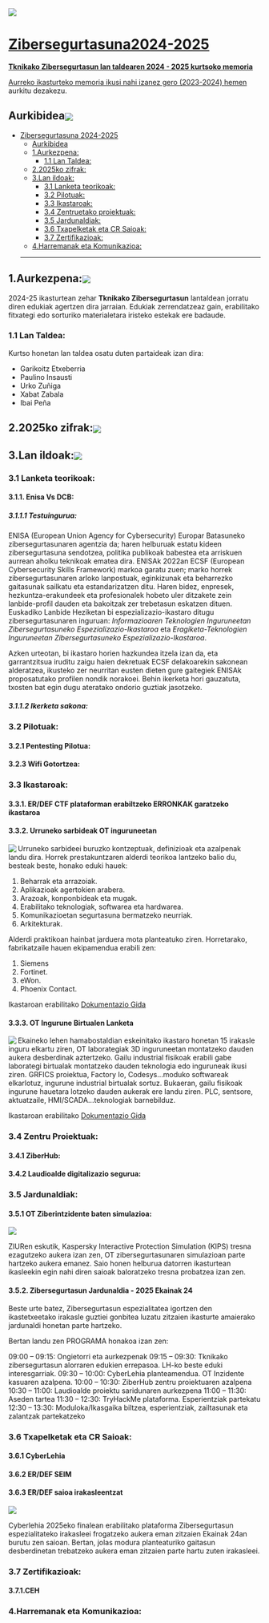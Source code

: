 <img align="center" src="img/kabezera2025.jpg">
<p align="right"> <a href="https://github.com/Tknika/Zibersegurtasuna2024-2025/blob/main/README.md"</a></p>

  # Zibersegurtasuna2024-2025
**Tknikako Zibersegurtasun lan taldearen 2024 - 2025 kurtsoko memoria** 

Aurreko ikasturteko memoria ikusi nahi izanez gero (2023-2024) [hemen](https://github.com/Tknika/Zibersegurtasuna2023-2024) aurkitu dezakezu.
## Aurkibidea<img align="center" src="img/lerroa.png">

- [Zibersegurtasuna 2024-2025](#zibersegurtasuna-2024-2025)
  - [Aurkibidea](#aurkibidea)
  - [1.Aurkezpena:](#1aurkezpena)
    - [1.1 Lan Taldea:](#11-lan-taldea)
  - [2.2025ko zifrak:](#22025ko-zifrak)
  - [3.Lan ildoak:](#3lan-ildoak)
    - [3.1 Lanketa teorikoak:](#31-lanketa-teorikoak)
    - [3.2 Pilotuak:](#32-pilotuak)
    - [3.3 Ikastaroak:](#33-ikastaroak)
    - [3.4 Zentruetako proiektuak:](#34-zentru-proiektuak)
    - [3.5 Jardunaldiak:](#35-jardunaldiak)
    - [3.6 Txapelketak eta CR Saioak:](#36-txapelketak-eta-cr-saioak)
    - [3.7 Zertifikazioak:](#37-zertifikazioak)
  - [4.Harremanak eta Komunikazioa:](#4harremanak-eta-komunikazioa)
  ----------------------------------------------------------------------------------------------------------
## 1.Aurkezpena:<img align="center" src="img/lerroa.png">
2024-25 ikasturtean zehar **Tknikako Zibersegurtasun** lantaldean jorratu diren edukiak agertzen dira jarraian. Edukiak zerrendatzeaz gain, erabilitako fitxategi edo sorturiko materialetara iristeko estekak ere badaude. 
### 1.1 Lan Taldea:
Kurtso honetan lan taldea osatu duten partaideak izan dira:

   - Garikoitz Etxeberria 
   - Paulino Insausti
   - Urko Zuñiga
   - Xabat Zabala
   - Ibai Peña

## 2.2025ko zifrak:<img align="center" src="img/lerroa.png">
## 3.Lan ildoak:<img align="center" src="img/lerroa.png">

### 3.1 Lanketa teorikoak:

#### 3.1.1. Enisa Vs DCB:
##### 3.1.1.1 Testuingurua:
ENISA (European Union Agency for Cybersecurity) Europar Batasuneko zibersegurtasunaren agentzia da; haren helburuak estatu kideen zibersegurtasuna sendotzea, politika publikoak babestea eta arriskuen aurrean aholku teknikoak ematea dira. ENISAk 2022an  ECSF (European Cybersecurity Skills Framework) markoa garatu zuen; marko horrek zibersegurtasunaren arloko lanpostuak, eginkizunak eta beharrezko gaitasunak sailkatu eta estandarizatzen ditu. Haren bidez, enpresek, hezkuntza-erakundeek eta profesionalek hobeto uler ditzakete zein lanbide-profil dauden eta bakoitzak zer trebetasun eskatzen dituen. Euskadiko Lanbide Heziketan bi espezializazio-ikastaro ditugu zibersegurtasunaren inguruan: *Informazioaren Teknologien Inguruneetan Zibersegurtasuneko Espezializazio-Ikastaroa* eta *Eragiketa-Teknologien Inguruneetan Zibersegurtasuneko Espezializazio-Ikastaroa*. 

Azken urteotan, bi ikastaro horien hazkundea itzela izan da, eta garrantzitsua iruditu zaigu haien dekretuak ECSF delakoarekin sakonean alderatzea, ikusteko zer neurritan eusten dieten gure gaitegiek ENISAk proposatutako profilen nondik norakoei. Behin ikerketa hori gauzatuta, txosten bat egin dugu ateratako ondorio guztiak jasotzeko. 
##### 3.1.1.2 Ikerketa sakona:
### 3.2 Pilotuak:

#### 3.2.1 Pentesting Pilotua:

#### 3.2.3 Wifi Gotortzea:

### 3.3 Ikastaroak:

#### 3.3.1. ER/DEF CTF plataforman erabiltzeko ERRONKAK garatzeko ikastaroa

#### 3.3.2. Urruneko sarbideak OT inguruneetan 
<img align="left" src="img/urruneko.png">

Urruneko sarbideei buruzko kontzeptuak, definizioak eta azalpenak landu dira. Horrek prestakuntzaren alderdi teorikoa lantzeko balio du, besteak beste, honako eduki hauek:

1. Beharrak eta arrazoiak.
2. Aplikazioak agertokien arabera.
3. Arazoak, konponbideak eta mugak.
4. Erabilitako teknologiak, softwarea eta hardwarea.
5. Komunikazioetan segurtasuna bermatzeko neurriak.
6. Arkitekturak.

Alderdi praktikoan hainbat jarduera mota planteatuko ziren. Horretarako, fabrikatzaile hauen ekipamendua erabili zen:


1. Siemens
2. Fortinet.
3. eWon.
4. Phoenix Contact.

Ikastaroan erabilitako [Dokumentazio Gida](docs/Presentación_OT.pdf)

#### 3.3.3. OT Ingurune Birtualen Lanketa
<img align="left" src="img/OT_3D.jpg">
Ekaineko lehen hamabostaldian eskeinitako ikastaro honetan 15 irakasle inguru elkartu ziren, OT laborategiak 3D inguruneetan montatzeko dauden aukera desberdinak aztertzeko.
Gailu industrial fisikoak erabili gabe laborategi birtualak montatzeko dauden teknologia edo inguruneak ikusi ziren. GRFICS proiektua, Factory Io, Codesys...moduko softwareak elkarlotuz, ingurune industrial birtualak sortuz. Bukaeran, gailu fisikoak ingurune hauetara lotzeko dauden aukerak ere landu ziren. PLC, sentsore, aktuatzaile, HMI/SCADA...teknologiak barnebilduz.

Ikastaroan erabilitako [Dokumentazio Gida](ikastaroak/OT_3D_LabBirtualak)

### 3.4 Zentru Proiektuak:

#### 3.4.1 ZiberHub:

#### 3.4.2 Laudioalde digitalizazio segurua:

### 3.5 Jardunaldiak:

#### 3.5.1 OT Ziberintzidente baten simulazioa:
<img align="center" src="img/kaspersky.jpg">

ZIURen eskutik, Kaspersky Interactive Protection Simulation (KIPS) tresna ezagutzeko aukera izan zen, OT zibersegurtasunaren simulazioan parte hartzeko aukera emanez. Saio honen helburua datorren ikasturtean ikasleekin egin nahi diren saioak baloratzeko tresna probatzea izan zen.


#### 3.5.2. Zibersegurtasun Jardunaldia - 2025 Ekainak 24

Beste urte batez, Zibersegurtasun espezialitatea igortzen den ikastetxeetako irakasle guztiei gonbitea luzatu zitzaien ikasturte amaierako jardunaldi honetan parte hartzeko. 

Bertan landu zen PROGRAMA honakoa izan zen:

09:00 – 09:15: Ongietorri eta aurkezpenak
09:15 – 09:30: Tknikako zibersegurtasun alorraren edukien errepasoa. LH-ko beste eduki interesgarriak.
09:30 – 10:00: CyberLehia planteamendua. OT Inzidente kasuaren azalpena.
10:00 – 10:30: ZiberHub zentru proiektuaren azalpena
10:30 – 11:00: Laudioalde proiektu saridunaren aurkezpena
11:00 – 11:30: Aseden tartea
11:30 – 12:30: TryHackMe plataforma. Esperientziak partekatu
12:30 – 13:30: Moduloka/Ikasgaika biltzea, esperientziak, zailtasunak eta zalantzak partekatzeko

### 3.6 Txapelketak eta CR Saioak:

#### 3.6.1 CyberLehia

#### 3.6.2 ER/DEF SEIM

#### 3.6.3 ER/DEF saioa irakasleentzat
<img align="center" src="img/ERDEF_irakasleak.jpg">

Cyberlehia 2025eko finalean erabilitako plataforma Zibersegurtasun espezialitateko irakasleei frogatzeko aukera eman zitzaien Ekainak 24an burutu zen saioan. Bertan, jolas modura planteaturiko gaitasun desberdinetan trebatzeko aukera eman zitzaien parte hartu zuten irakasleei.

### 3.7 Zertifikazioak:

#### 3.7.1.CEH

### 4.Harremanak eta Komunikazioa:


